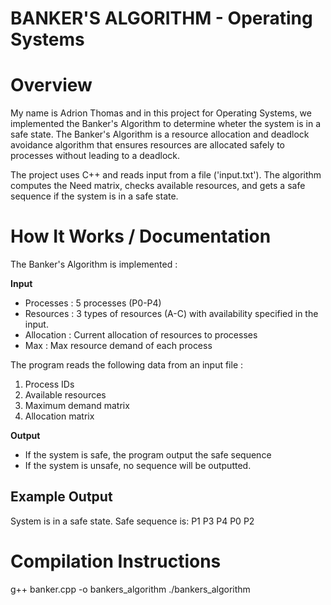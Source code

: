 # BANKER'S ALGORITHM - Operating Systems 

# Overview  
My name is Adrion Thomas and in this project for Operating Systems, we implemented the Banker's Algorithm to determine wheter the system is in a safe state. The Banker's Algorithm is a resource allocation and deadlock avoidance algorithm that ensures resources are allocated safely to processes without leading to a deadlock.

The project uses C++ and reads input from a file ('input.txt'). The algorithm computes the Need matrix, checks available resources, and gets a safe sequence if the system is in a safe state. 

# How It Works / Documentation
The Banker's Algorithm is implemented : 

**Input** 
- Processes : 5 processes (P0-P4)
- Resources : 3 types of resources (A-C) with availability specified in the input.
- Allocation : Current allocation of resources to processes
- Max : Max resource demand of each process 

The program reads the following data from an input file : 
1. Process IDs
2. Available resources
3. Maximum demand matrix
4. Allocation matrix

**Output** 
- If the system is safe, the program output the safe sequence
- If the system is unsafe, no sequence will be outputted.

## Example Output
System is in a safe state.
Safe sequence is: P1 P3 P4 P0 P2


# Compilation Instructions 
g++ banker.cpp -o bankers_algorithm
./bankers_algorithm

